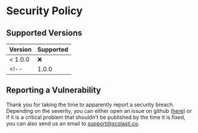 # Security Policy

## Supported Versions

| Version | Supported          |
| ------- | ------------------ |
| < 1.0.0 | :x:                |
<!--| 1.0.0   | :white_check_mark: |-->

## Reporting a Vulnerability

Thank you for taking the time to apparently report a security breach.
Depending on the severity, you can either open an issue on github ([here](https://github.com/scolastico-dev/s.Status/issues/new/choose))
or if it is a critical problem that shouldn't be published by the time
it is fixed, you can also send us an email to [support@scolasti.co](mailto:support@scolasti.co?subject=CRITICAL%20Security%20Issue%20in%20s.Status&body=%23%23%23%20**Describe%20the%20bug**%0D%0AA%20clear%20and%20concise%20description%20of%20what%20the%20bug%20is.%0D%0A%0D%0A%23%23%23%20**To%20Reproduce**%0D%0ASteps%20to%20reproduce%20the%20behavior%3A%0D%0A1.%20Go%20to%20'...'%0D%0A2.%20Click%20on%20'....'%0D%0A3.%20Scroll%20down%20to%20'....'%0D%0A4.%20See%20error%0D%0A%0D%0A%23%23%23%20**Expected%20behavior**%0D%0AA%20clear%20and%20concise%20description%20of%20what%20you%20expected%20to%20happen.%0D%0A%0D%0A%23%23%23%20**Additional%20context**%0D%0AAdd%20any%20other%20context%20about%20the%20problem%20here.).
